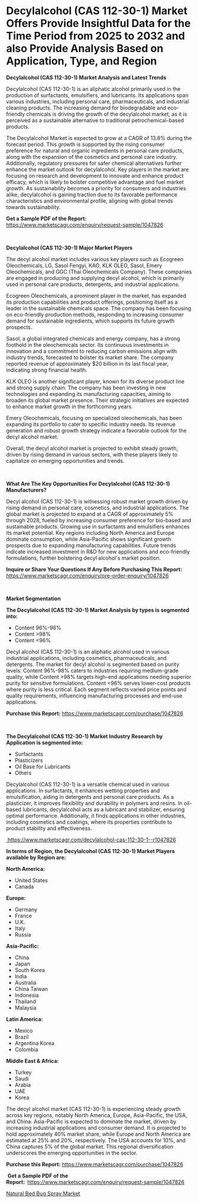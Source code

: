 <p><h1>Decylalcohol (CAS 112-30-1) Market Offers Provide Insightful Data for the Time Period from 2025 to 2032 and also Provide Analysis Based on Application, Type, and Region</h1></p><p><strong>Decylalcohol (CAS 112-30-1) Market Analysis and Latest Trends</strong></p>
<p><p>Decylalcohol (CAS 112-30-1) is an aliphatic alcohol primarily used in the production of surfactants, emulsifiers, and lubricants. Its applications span various industries, including personal care, pharmaceuticals, and industrial cleaning products. The increasing demand for biodegradable and eco-friendly chemicals is driving the growth of the decylalcohol market, as it is perceived as a sustainable alternative to traditional petrochemical-based products.</p><p>The Decylalcohol Market is expected to grow at a CAGR of 13.8% during the forecast period. This growth is supported by the rising consumer preference for natural and organic ingredients in personal care products, along with the expansion of the cosmetics and personal care industry. Additionally, regulatory pressures for safer chemical alternatives further enhance the market outlook for decylalcohol. Key players in the market are focusing on research and development to innovate and enhance product efficacy, which is likely to bolster competitive advantage and fuel market growth. As sustainability becomes a priority for consumers and industries alike, decylalcohol is gaining traction due to its favorable performance characteristics and environmental profile, aligning with global trends towards sustainability.</p></p>
<p><strong>Get a Sample PDF of the Report:&nbsp;</strong> <a href="https://www.marketscagr.com/enquiry/request-sample/1047826?utm_campaign=1848&utm_medium=2&utm_source=Github&utm_content=ia&utm_term=08012025&utm_id=decylalcohol-cas-112-30-1">https://www.marketscagr.com/enquiry/request-sample/1047826</a></p>
<p>&nbsp;</p>
<p><strong>Decylalcohol (CAS 112-30-1) Major Market Players</strong></p>
<p><p>The decyl alcohol market includes various key players such as Ecogreen Oleochemicals, LG, Sasol Fengyi, KAO, KLK OLEO, Sasol, Emery Oleochemicals, and GGC (Thai Oleochemicals Company). These companies are engaged in producing and supplying decyl alcohol, which is primarily used in personal care products, detergents, and industrial applications.</p><p>Ecogreen Oleochemicals, a prominent player in the market, has expanded its production capabilities and product offerings, positioning itself as a leader in the sustainable chemicals space. The company has been focusing on eco-friendly production methods, responding to increasing consumer demand for sustainable ingredients, which supports its future growth prospects.</p><p>Sasol, a global integrated chemicals and energy company, has a strong foothold in the oleochemicals sector. Its continuous investments in innovation and a commitment to reducing carbon emissions align with industry trends, forecasted to bolster its market share. The company reported revenue of approximately $20 billion in its last fiscal year, indicating strong financial health.</p><p>KLK OLEO is another significant player, known for its diverse product line and strong supply chain. The company has been investing in new technologies and expanding its manufacturing capacities, aiming to broaden its global market presence. Their strategic initiatives are expected to enhance market growth in the forthcoming years.</p><p>Emery Oleochemicals, focusing on specialized oleochemicals, has been expanding its portfolio to cater to specific industry needs. Its revenue generation and robust growth strategy indicate a favorable outlook for the decyl alcohol market. </p><p>Overall, the decyl alcohol market is projected to exhibit steady growth, driven by rising demand in various sectors, with these players likely to capitalize on emerging opportunities and trends.</p></p>
<p>&nbsp;</p>
<p><strong>What Are The Key Opportunities For Decylalcohol (CAS 112-30-1) Manufacturers?</strong></p>
<p><p>Decyl alcohol (CAS 112-30-1) is witnessing robust market growth driven by rising demand in personal care, cosmetics, and industrial applications. The global market is projected to expand at a CAGR of approximately 5% through 2028, fueled by increasing consumer preference for bio-based and sustainable products. Growing use in surfactants and emulsifiers enhances its market potential. Key regions including North America and Europe dominate consumption, while Asia-Pacific shows significant growth prospects due to expanding manufacturing capabilities. Future trends indicate increased investment in R&D for new applications and eco-friendly formulations, further bolstering decyl alcohol's market position.</p></p>
<p><strong>Inquire or Share Your Questions If Any Before Purchasing This Report:</strong> <a href="https://www.marketscagr.com/enquiry/pre-order-enquiry/1047826?utm_campaign=1848&utm_medium=2&utm_source=Github&utm_content=ia&utm_term=08012025&utm_id=decylalcohol-cas-112-30-1">https://www.marketscagr.com/enquiry/pre-order-enquiry/1047826</a></p>
<p>&nbsp;</p>
<p><strong>Market Segmentation</strong></p>
<p><strong>The Decylalcohol (CAS 112-30-1) Market Analysis by types is segmented into:</strong></p>
<p><ul><li>Content 96%-98%</li><li>Content >98%</li><li>Content <96%</li></ul></p>
<p><p>Decyl alcohol (CAS 112-30-1) is an aliphatic alcohol used in various industrial applications, including cosmetics, pharmaceuticals, and detergents. The market for decyl alcohol is segmented based on purity levels: Content 96%-98% caters to industries requiring medium-grade quality, while Content >98% targets high-end applications needing superior purity for sensitive formulations. Content <96% serves lower-cost products where purity is less critical. Each segment reflects varied price points and quality requirements, influencing manufacturing processes and end-use applications.</p></p>
<p><strong>Purchase this Report:&nbsp;</strong><a href="https://www.marketscagr.com/purchase/1047826?utm_campaign=1848&utm_medium=2&utm_source=Github&utm_content=ia&utm_term=08012025&utm_id=decylalcohol-cas-112-30-1">https://www.marketscagr.com/purchase/1047826</a></p>
<p>&nbsp;</p>
<p><strong>The Decylalcohol (CAS 112-30-1) Market Industry Research by Application is segmented into:</strong></p>
<p><ul><li>Surfactants</li><li>Plasticizers</li><li>Oil Base for Lubricants</li><li>Others</li></ul></p>
<p><p>Decylalcohol (CAS 112-30-1) is a versatile chemical used in various applications. In surfactants, it enhances wetting properties and emulsification, aiding in detergents and personal care products. As a plasticizer, it improves flexibility and durability in polymers and resins. In oil-based lubricants, decylalcohol acts as a lubricant and stabilizer, ensuring optimal performance. Additionally, it finds applications in other industries, including cosmetics and coatings, where its properties contribute to product stability and effectiveness.</p></p>
<p><a href="https://www.marketscagr.com/decylalcohol-cas-112-30-1--r1047826?utm_campaign=1848&utm_medium=2&utm_source=Github&utm_content=ia&utm_term=08012025&utm_id=decylalcohol-cas-112-30-1">&nbsp;https://www.marketscagr.com/decylalcohol-cas-112-30-1--r1047826</a></p>
<p><strong>In terms of Region, the Decylalcohol (CAS 112-30-1) Market Players available by Region are:</strong></p>
<p>
    <p> <strong> North America: </strong>
        <ul>
            <li>United States</li>
            <li>Canada</li>
        </ul>
        </p> 
    <p> <strong> Europe: </strong>
        <ul>
            <li>Germany</li>
            <li>France</li>
            <li>U.K.</li>
            <li>Italy</li>
            <li>Russia</li>
        </ul>
        </p> 
    <p> <strong> Asia-Pacific: </strong>
        <ul>
            <li>China</li>
            <li>Japan</li>
            <li>South Korea</li>
            <li>India</li>
            <li>Australia</li>
            <li>China Taiwan</li>
            <li>Indonesia</li>
            <li>Thailand</li>
            <li>Malaysia</li>
        </ul>
        </p> 
    <p> <strong> Latin America: </strong>
        <ul>
            <li>Mexico</li>
            <li>Brazil</li>
            <li>Argentina Korea</li>
            <li>Colombia</li>
        </ul>
        </p> 
    <p> <strong> Middle East & Africa: </strong>
        <ul>
            <li>Turkey</li>
            <li>Saudi</li>
            <li>Arabia</li>
            <li>UAE</li>
            <li>Korea</li>
        </ul>
    </p>
    </p>
<p><p>The decyl alcohol market (CAS 112-30-1) is experiencing steady growth across key regions, notably North America, Europe, Asia-Pacific, the USA, and China. Asia-Pacific is expected to dominate the market, driven by increasing industrial applications and consumer demand. It is projected to hold approximately 40% market share, while Europe and North America are estimated at 25% and 20%, respectively. The USA accounts for 10%, and China captures 5% of the global market. This regional diversification underscores the emerging opportunities in the sector.</p></p>
<p><strong>Purchase this Report: </strong><a href="https://www.marketscagr.com/purchase/1047826?utm_campaign=1848&utm_medium=2&utm_source=Github&utm_content=ia&utm_term=08012025&utm_id=decylalcohol-cas-112-30-1">https://www.marketscagr.com/purchase/1047826</a></p>
<p>&nbsp;<strong>Get a Sample PDF of the Report:&nbsp;&nbsp;</strong><a href="https://www.marketscagr.com/enquiry/request-sample/1047826?utm_campaign=1848&utm_medium=2&utm_source=Github&utm_content=ia&utm_term=08012025&utm_id=decylalcohol-cas-112-30-1">https://www.marketscagr.com/enquiry/request-sample/1047826</a></p>
<p><strong></strong></p>
<p><p><a href="https://github.com/WillieWoodard/Market-Research-Report-List-7/blob/main/natural-bed-bug-spray-market.md?utm_campaign=1848&utm_medium=2&utm_source=Github&utm_content=ia&utm_term=08012025&utm_id=decylalcohol-cas-112-30-1">Natural Bed Bug Spray Market</a></p></p>